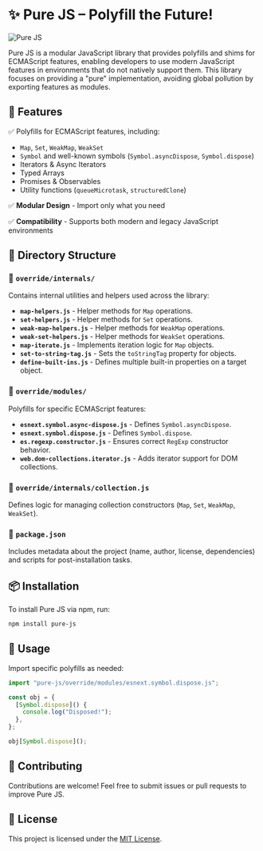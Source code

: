 # ✨ Pure JS – Polyfill the Future!

![Pure JS](https://img.shields.io/badge/PureJS-ECMAScript%20Polyfills-blue)

Pure JS is a modular JavaScript library that provides polyfills and shims for ECMAScript features, enabling developers to use modern JavaScript features in environments that do not natively support them. This library focuses on providing a "pure" implementation, avoiding global pollution by exporting features as modules.

## 🚀 Features

✅ Polyfills for ECMAScript features, including:
- `Map`, `Set`, `WeakMap`, `WeakSet`
- `Symbol` and well-known symbols (`Symbol.asyncDispose`, `Symbol.dispose`)
- Iterators & Async Iterators
- Typed Arrays
- Promises & Observables
- Utility functions (`queueMicrotask`, `structuredClone`)

✅ **Modular Design** - Import only what you need

✅ **Compatibility** - Supports both modern and legacy JavaScript environments

## 📂 Directory Structure

### 🔹 `override/internals/`
Contains internal utilities and helpers used across the library:
- **`map-helpers.js`** - Helper methods for `Map` operations.
- **`set-helpers.js`** - Helper methods for `Set` operations.
- **`weak-map-helpers.js`** - Helper methods for `WeakMap` operations.
- **`weak-set-helpers.js`** - Helper methods for `WeakSet` operations.
- **`map-iterate.js`** - Implements iteration logic for `Map` objects.
- **`set-to-string-tag.js`** - Sets the `toStringTag` property for objects.
- **`define-built-ins.js`** - Defines multiple built-in properties on a target object.

### 🔹 `override/modules/`
Polyfills for specific ECMAScript features:
- **`esnext.symbol.async-dispose.js`** - Defines `Symbol.asyncDispose`.
- **`esnext.symbol.dispose.js`** - Defines `Symbol.dispose`.
- **`es.regexp.constructor.js`** - Ensures correct `RegExp` constructor behavior.
- **`web.dom-collections.iterator.js`** - Adds iterator support for DOM collections.

### 🔹 `override/internals/collection.js`
Defines logic for managing collection constructors (`Map`, `Set`, `WeakMap`, `WeakSet`).

### 🔹 `package.json`
Includes metadata about the project (name, author, license, dependencies) and scripts for post-installation tasks.

## 📦 Installation

To install Pure JS via npm, run:

```sh
npm install pure-js
```

## 📖 Usage

Import specific polyfills as needed:

```js
import "pure-js/override/modules/esnext.symbol.dispose.js";

const obj = {
  [Symbol.dispose]() {
    console.log("Disposed!");
  },
};

obj[Symbol.dispose]();
```

## 🤝 Contributing

Contributions are welcome! Feel free to submit issues or pull requests to improve Pure JS.

## 📜 License

This project is licensed under the [MIT License](LICENSE).

